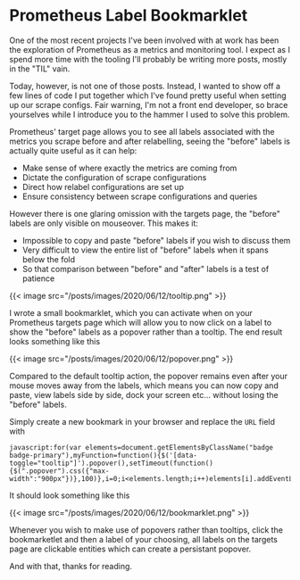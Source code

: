 # Prometheus Label Bookmarklet


One of the most recent projects I've been involved with at work has been the exploration
of Prometheus as a metrics and monitoring tool. I expect as I spend more time with
the tooling I'll probably be writing more posts, mostly in the "TIL" vain.

Today, however, is not one of those posts. Instead, I wanted to show off a few lines
of code I put together which I've found pretty useful when setting up our scrape configs.
Fair warning, I'm not a front end developer, so brace yourselves while I introduce you
to the hammer I used to solve this problem.

Prometheus' target page allows you to see all labels associated with the metrics
you scrape before and after relabelling, seeing the "before" labels is actually quite useful
as it can help:
* Make sense of where exactly the metrics are coming from
* Dictate the configuration of scrape configurations
* Direct how relabel configurations are set up
* Ensure consistency between scrape configurations and queries

However there is one glaring omission with the targets page, the "before" labels are only visible on mouseover.
This makes it:
* Impossible to copy and paste "before" labels if you wish to discuss them
* Very difficult to view the entire list of "before" labels when it spans below the fold
* So that comparison between "before" and "after" labels is a test of patience

{{< image src="/posts/images/2020/06/12/tooltip.png" >}}

I wrote a small bookmarklet, which you can activate when on your Prometheus targets page which will allow you
to now click on a label to show the "before" labels as a popover rather than a tooltip.
The end result looks something like this

{{< image src="/posts/images/2020/06/12/popover.png" >}}

Compared to the default tooltip action, the popover remains even after your mouse moves away from the labels,
which means you can now copy and paste, view labels side by side, dock your screen etc... without losing the "before"
labels.

Simply create a new bookmark in your browser and replace the `URL` field with

```
javascript:for(var elements=document.getElementsByClassName("badge badge-primary"),myFunction=function(){$('[data-toggle="tooltip"]').popover(),setTimeout(function(){$(".popover").css({"max-width":"900px"})},100)},i=0;i<elements.length;i++)elements[i].addEventListener("click",myFunction,!1);
```

It should look something like this

{{< image src="/posts/images/2020/06/12/bookmarklet.png" >}}

Whenever you wish to make use of popovers rather than tooltips, click the bookmarketlet and then a label of
your choosing, all labels on the targets page are clickable entities which can create a persistant popover.

And with that, thanks for reading.

